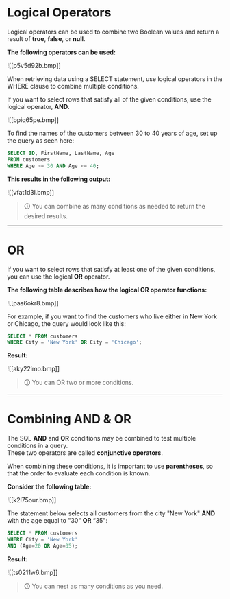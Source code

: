 # Logical Operators
Logical operators can be used to combine two Boolean values and return a result of **true**, **false**, or **null**.  

**The following operators can be used:**

![[p5v5d92b.bmp]]

When retrieving data using a SELECT statement, use logical operators in the WHERE clause to combine multiple conditions.  
  
If you want to select rows that satisfy all of the given conditions, use the logical operator, **AND**.

![[bpiq65pe.bmp]]

To find the names of the customers between 30 to 40 years of age, set up the query as seen here:

```sql
SELECT ID, FirstName, LastName, Age
FROM customers
WHERE Age >= 30 AND Age <= 40;
```

**This results in the following output:**

![[vfat1d3l.bmp]]

>🛈 You can combine as many conditions as needed to return the desired results.

---

# OR  
If you want to select rows that satisfy at least one of the given conditions, you can use the logical **OR** operator.  
  
**The following table describes how the logical OR operator functions:**

![[pas6okr8.bmp]]

For example, if you want to find the customers who live either in New York or Chicago, the query would look like this:

```sql
SELECT * FROM customers
WHERE City = 'New York' OR City = 'Chicago';
```

**Result:**

![[aky22imo.bmp]]

>🛈 You can OR two or more conditions.

---

# Combining AND & OR  
The SQL **AND** and **OR** conditions may be combined to test multiple conditions in a query.  
These two operators are called **conjunctive operators**.  
  
When combining these conditions, it is important to use **parentheses**, so that the order to evaluate each condition is known.  
  
**Consider the following table:**

![[k2l75our.bmp]]

The statement below selects all customers from the city "New York" **AND** with the age equal to "30" **OR** “35":

```sql
SELECT * FROM customers
WHERE City = 'New York'
AND (Age=20 OR Age=35);
```

**Result:**

![[ts0211w6.bmp]]

>🛈 You can nest as many conditions as you need.
